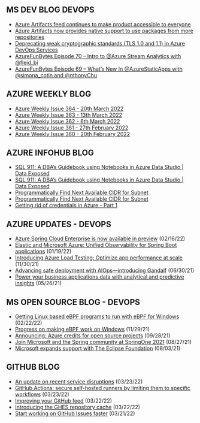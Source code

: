 ## MS DEV BLOG DEVOPS 

<!-- DEVBLOGDEVOPS:START -->
- [Azure Artifacts feed continues to make product accessible to everyone](https://devblogs.microsoft.com/devops/azure-artifacts-feed-continues-to-make-product-accessible-to-everyone/)
- [Azure Artifacts now provides native support to use packages from more repositories](https://devblogs.microsoft.com/devops/azure-artifacts-now-provides-native-support-to-use-packages-from-more-repositories/)
- [Deprecating weak cryptographic standards (TLS 1.0 and 1.1) in Azure DevOps Services](https://devblogs.microsoft.com/devops/deprecating-weak-cryptographic-standards-tls-1-0-and-1-1-in-azure-devops-services/)
- [AzureFunBytes Episode 70 – Intro to @Azure Stream Analytics with @fleid_bi](https://devblogs.microsoft.com/devops/azurefunbytes-episode-70-intro-to-azure-stream-analytics-with-fleid_bi/)
- [AzureFunBytes Episode 69 – What’s New In @AzureStaticApps with @simona_cotin and @nthonyChu](https://devblogs.microsoft.com/devops/azurefunbytes-episode-69-whats-new-in-azurestaticapps-with-simona_cotin-and-nthonychu/)
<!-- DEVBLOGDEVOPS:END -->


## AZURE WEEKLY BLOG

<!-- AZUREWEEKLY:START -->
- [Azure Weekly Issue 364 - 20th March 2022](https://azureweekly.info/issue-364.html)
- [Azure Weekly Issue 363 - 13th March 2022](https://azureweekly.info/issue-363.html)
- [Azure Weekly Issue 362 - 6th March 2022](https://azureweekly.info/issue-362.html)
- [Azure Weekly Issue 361 - 27th February 2022](https://azureweekly.info/issue-361.html)
- [Azure Weekly Issue 360 - 20th February 2022](https://azureweekly.info/issue-360.html)
<!-- AZUREWEEKLY:END -->

## AZURE INFOHUB BLOG 

<!-- AZUREINFOHUB:START -->
- [SQL 911: A DBA’s Guidebook using Notebooks in Azure Data Studio | Data Exposed](https://techcommunity.microsoft.com/t5/video-hub/sql-911-a-dba-s-guidebook-using-notebooks-in-azure-data-studio/ba-p/3266097)
- [SQL 911: A DBA’s Guidebook using Notebooks in Azure Data Studio | Data Exposed](https://techcommunity.microsoft.com/t5/azure-sql-blog/sql-911-a-dba-s-guidebook-using-notebooks-in-azure-data-studio/ba-p/3266116)
- [Programmatically Find Next Available CIDR for Subnet](https://techcommunity.microsoft.com/t5/azure-networking-blog/programmatically-find-next-available-cidr-for-subnet/ba-p/3266016)
- [Programmatically Find Next Available CIDR for Subnet](https://techcommunity.microsoft.com/t5/azure-networking-blog/programmatically-find-next-available-cidr-for-subnet/ba-p/3266016)
- [Getting rid of credentials in Azure - Part 1](https://techcommunity.microsoft.com/t5/azure-developer-community-blog/getting-rid-of-credentials-in-azure-part-1/ba-p/3265205)
<!-- AZUREINFOHUB:END -->


## AZURE UPDATES - DEVOPS 

<!-- AZUREUPDATES:START -->

 - [Azure Spring Cloud Enterprise is now available in preview](https://azure.microsoft.com/blog/azure-spring-cloud-enterprise-is-now-available-in-preview/) (02/16/22)
 - [Elastic and Microsoft Azure: Unified Observability for Spring Boot applications](https://azure.microsoft.com/blog/elastic-and-microsoft-azure-unified-observability-for-spring-boot-applications/) (01/19/22)
 - [Introducing Azure Load Testing: Optimize app performance at scale](https://azure.microsoft.com/blog/introducing-azure-load-testing-optimize-app-performance-at-scale/) (11/30/21)
 - [Advancing safe deployment with AIOps—introducing Gandalf](https://azure.microsoft.com/blog/advancing-safe-deployment-with-aiops-introducing-gandalf/) (06/30/21)
 - [Power your business applications data with analytical and predictive insights](https://azure.microsoft.com/blog/power-your-business-applications-data-with-analytical-and-predictive-insights/) (05/26/21)
<!-- AZUREUPDATES:END -->


## MS OPEN SOURCE BLOG - DEVOPS 

<!-- MSOPENSOURCEBLOG:START -->

 - [Getting Linux based eBPF programs to run with eBPF for Windows](https://cloudblogs.microsoft.com/opensource/2022/02/22/getting-linux-based-ebpf-programs-to-run-with-ebpf-for-windows/) (02/22/22)
 - [Progress on making eBPF work on Windows](https://cloudblogs.microsoft.com/opensource/2021/11/29/progress-on-making-ebpf-work-on-windows/) (11/29/21)
 - [Announcing: Azure credits for open source projects](https://cloudblogs.microsoft.com/opensource/2021/09/28/announcing-azure-credits-for-open-source-projects/) (09/28/21)
 - [Join Microsoft and the Spring community at SpringOne 2021](https://cloudblogs.microsoft.com/opensource/2021/08/27/join-microsoft-and-the-spring-community-at-springone-2021/) (08/27/21)
 - [Microsoft expands support with The Eclipse Foundation](https://cloudblogs.microsoft.com/opensource/2021/08/03/microsoft-expands-support-with-the-eclipse-foundation/) (08/03/21)
<!-- MSOPENSOURCEBLOG:END -->


## GITHUB BLOG


<!-- GITHUB:START -->

 - [An update on recent service disruptions](https://github.blog/2022-03-23-an-update-on-recent-service-disruptions/) (03/23/22)
 - [GitHub Actions: secure self-hosted runners by limiting them to specific workflows](https://github.blog/2022-03-23-github-actions-secure-self-hosted-runners-specific-workflows/) (03/23/22)
 - [Improving your GitHub feed](https://github.blog/2022-03-22-improving-your-github-feed/) (03/22/22)
 - [Introducing the GHES repository cache](https://github.blog/2022-03-22-introducing-the-ghes-repository-cache/) (03/22/22)
 - [Start working on GitHub Issues faster](https://github.blog/2022-03-21-start-working-on-github-issues-faster/) (03/21/22)
<!-- GITHUB:END -->
